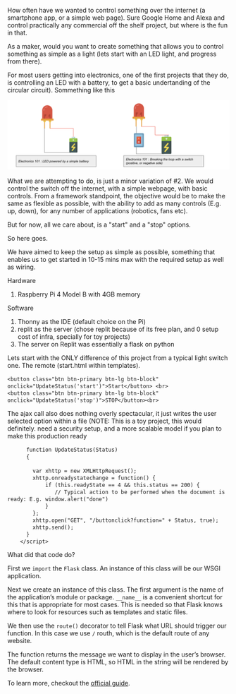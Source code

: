 How often have we wanted to control something over the internet (a smartphone app, or a simple web page). Sure Google Home and Alexa and control practically any commercial off the shelf project, but where is the fun in that. 

As a maker, would you want to create something that allows you to control something as simple as a light (lets start with an LED light, and progress from there). 

For most users getting into electronics, one of the first projects that they do, is controlling an LED with a battery, to get a basic undertanding of the circular circuit). Sommething like this

![alt text](images/img.png)

What we are attempting to do, is just a minor variation of #2. We would control the switch off the internet, with a simple webpage, with basic controls. From a framework standpoint, the objective would be to make the same as flexible as possible, with the ability to add as many controls (E.g. up, down), for any number of applications (robotics, fans etc). 

But for now, all we care about, is a "start" and a "stop" options. 

So here goes. 

We have aimed to keep the setup as simple as possible, something that enables us to get started in 10-15 mins max with the required setup as well as wiring. 

Hardware
1. Raspberry Pi 4 Model B with 4GB memory

Software
1. Thonny as the IDE (default choice on the Pi)
2. replit as the server (chose replit because of its free plan, and 0 setup cost of infra, specially for toy projects)
3. The server on Replit was essentially a flask on python

Lets start with the ONLY difference of this project from a typical light switch one. The remote (start.html within templates).  
```Two buttons, controlling the 2 actions, making an AJAX call on selection
<button class="btn btn-primary btn-lg btn-block" onclick="UpdateStatus('start')">Start</button> <br>
<button class="btn btn-primary btn-lg btn-block" onclick="UpdateStatus('stop')">STOP</button><br>
```
	
The ajax call also does nothing overly spectacular, it just writes the user selected option within a file (NOTE: This is a toy project, this would definitely. need a security setup, and a more scalable model if you plan to make this production ready
```<script>
      function UpdateStatus(Status)
      {
   
        var xhttp = new XMLHttpRequest();
        xhttp.onreadystatechange = function() {
            if (this.readyState == 4 && this.status == 200) {
               // Typical action to be performed when the document is ready: E.g. window.alert("done")
            }
        };
        xhttp.open("GET", "/buttonclick?function=" + Status, true);
        xhttp.send();
      }
    </script>
```

What did that code do?

First we `import` the `Flask` class. An instance of this class will be our WSGI application.

Next we create an instance of this class. The first argument is the name of the application’s module or package. `__name__` is a convenient shortcut for this that is appropriate for most cases. This is needed so that Flask knows where to look for resources such as templates and static files.

We then use the `route()` decorator to tell Flask what URL should trigger our function. In this case we use `/` routh, which is the default route of any website.

The function returns the message we want to display in the user’s browser. The default content type is HTML, so HTML in the string will be rendered by the browser.

To learn more, checkout the [official guide](https://flask.palletsprojects.com/en/2.0.x/quickstart/).
